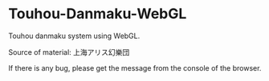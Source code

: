 # Touhou-Danmaku-WebGL
Touhou danmaku system using WebGL.

Source of material: 上海アリス幻樂団

If there is any bug, please get the message from the console of the browser.